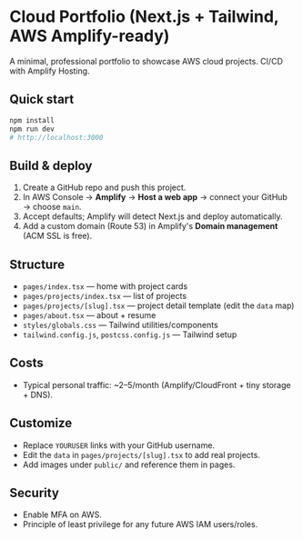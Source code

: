 # Cloud Portfolio (Next.js + Tailwind, AWS Amplify-ready)

A minimal, professional portfolio to showcase AWS cloud projects. CI/CD with Amplify Hosting.

## Quick start
```bash
npm install
npm run dev
# http://localhost:3000
```

## Build & deploy
1. Create a GitHub repo and push this project.
2. In AWS Console → **Amplify** → **Host a web app** → connect your GitHub → choose `main`.
3. Accept defaults; Amplify will detect Next.js and deploy automatically.
4. Add a custom domain (Route 53) in Amplify's **Domain management** (ACM SSL is free).

## Structure
- `pages/index.tsx` — home with project cards
- `pages/projects/index.tsx` — list of projects
- `pages/projects/[slug].tsx` — project detail template (edit the `data` map)
- `pages/about.tsx` — about + resume
- `styles/globals.css` — Tailwind utilities/components
- `tailwind.config.js`, `postcss.config.js` — Tailwind setup

## Costs
- Typical personal traffic: ~$2–$5/month (Amplify/CloudFront + tiny storage + DNS).

## Customize
- Replace `YOURUSER` links with your GitHub username.
- Edit the `data` in `pages/projects/[slug].tsx` to add real projects.
- Add images under `public/` and reference them in pages.

## Security
- Enable MFA on AWS.
- Principle of least privilege for any future AWS IAM users/roles.

